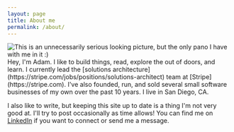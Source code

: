 ```yaml
---
layout: page
title: About me
permalink: /about/
---
```


<img src="/images/sedona.jpg" class="img-responsive shadow-lg img-center" alt="This is an unnecessarily serious looking picture, but the only pano I have with me in it :)" />

<div class="topspace-lg">
</div>
Hey, I'm Adam. I like to build things, read, explore the out of doors, and learn. I currently lead the [solutions architecture](https://stripe.com/jobs/positions/solutions-architect) team at [Stripe](https://stripe.com). I've also founded, run, and sold several small software businesses of my own over the past 10 years. I live in San Diego, CA.

I also like to write, but keeping this site up to date is a thing I'm not very good at. I'll try to post occasionally as time allows! You can find me on [LinkedIn](https://www.linkedin.com/in/adamjstevenson/) if you want to connect or send me a message.
